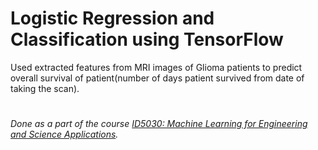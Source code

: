 # Logistic Regression and Classification using TensorFlow
Used extracted features from MRI images of Glioma patients to predict overall survival of patient(number of days patient survived from date of taking the scan). 
#
_Done as a part of the course [ID5030: Machine Learning for Engineering and Science Applications](https://courses.iitm.ac.in/course/info.php?id=2192)._


